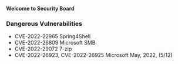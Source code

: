 **Welcome to Security Board**

### Dangerous Vulnerabilities


* CVE-2022-22965 Spring4Shell
* CVE-2022-26809 Microsoft SMB
* CVE-2022-29072 7-zip 
* CVE-2022-26923, CVE-2022-26925 Microsoft May, 2022, (5/12)


